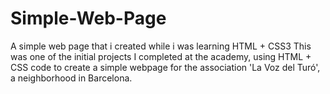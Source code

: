 # Simple-Web-Page
A simple web page that i created while i was learning HTML + CSS3
This was one of the initial projects I completed at the academy, using HTML + CSS code to create a simple webpage for the association 'La Voz del Turó', a neighborhood in Barcelona.
